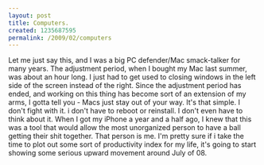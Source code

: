 ```yaml
--- 
layout: post
title: Computers.
created: 1235687595
permalink: /2009/02/computers
---
```

Let me just say this, and I was a big PC defender/Mac smack-talker for many years.  The adjustment period, when I bought my Mac last summer, was about an hour long.  I just had to get used to closing windows in the left side of the screen instead of the right.  Since the adjustment period has ended, and working on this thing has become sort of an extension of my arms, I gotta tell you - Macs just stay out of your way.  It's that simple.  I don't fight with it.  i don't have to reboot or reinstall.  I don't even have to think about it.  When I got my iPhone a year and a half ago, I knew that this was a tool that would allow the most unorganized person to have a ball getting their shit together.  That person is me.  I'm pretty sure if i take the time to plot out some sort of productivity index for my life, it's going to start showing some serious upward movement around July of 08.
